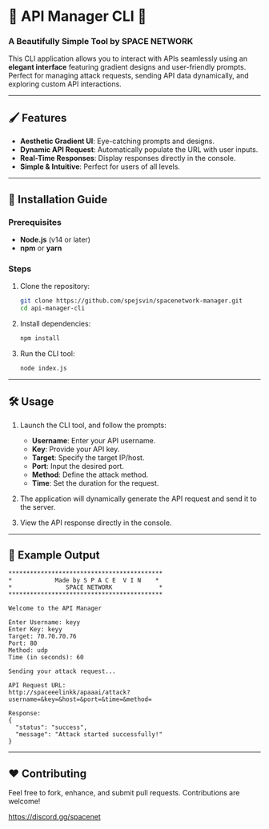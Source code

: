 # 🌌 **API Manager CLI** 🌟
### **A Beautifully Simple Tool by SPACE NETWORK**

This CLI application allows you to interact with APIs seamlessly using an **elegant interface** featuring gradient designs and user-friendly prompts. Perfect for managing attack requests, sending API data dynamically, and exploring custom API interactions.

---

## 🖌 **Features**

- **Aesthetic Gradient UI**: Eye-catching prompts and designs.
- **Dynamic API Request**: Automatically populate the URL with user inputs.
- **Real-Time Responses**: Display responses directly in the console.
- **Simple & Intuitive**: Perfect for users of all levels.

---

## 🚀 **Installation Guide**

### **Prerequisites**

- **Node.js** (v14 or later)
- **npm** or **yarn**

### **Steps**

1. Clone the repository:

   ```bash
   git clone https://github.com/spejsvin/spacenetwork-manager.git
   cd api-manager-cli
   ```

2. Install dependencies:

   ```bash
   npm install
   ```

3. Run the CLI tool:

   ```bash
   node index.js
   ```

---

## 🛠 **Usage**

1. Launch the CLI tool, and follow the prompts:

   - **Username**: Enter your API username.
   - **Key**: Provide your API key.
   - **Target**: Specify the target IP/host.
   - **Port**: Input the desired port.
   - **Method**: Define the attack method.
   - **Time**: Set the duration for the request.

2. The application will dynamically generate the API request and send it to the server.

3. View the API response directly in the console.

---

## 📜 **Example Output**

```plaintext
*******************************************
*            Made by S P A C E  V I N    *
*               SPACE NETWORK             *
*******************************************

Welcome to the API Manager

Enter Username: keyy
Enter Key: keyy
Target: 70.70.70.76
Port: 80
Method: udp
Time (in seconds): 60

Sending your attack request...

API Request URL:
http://spaceeelinkk/apaaai/attack?username=&key=&host=&port=&time=&method=

Response:
{
  "status": "success",
  "message": "Attack started successfully!"
}
```

---

## ❤️ **Contributing**

Feel free to fork, enhance, and submit pull requests. Contributions are welcome!

https://discord.gg/spacenet
